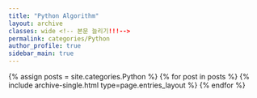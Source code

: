 ```yaml
---
title: "Python Algorithm"
layout: archive
classes: wide <!-- 본문 늘리기!!!-->
permalink: categories/Python
author_profile: true
sidebar_main: true
---
```



{% assign posts = site.categories.Python %}
{% for post in posts %} {% include archive-single.html type=page.entries_layout %} {% endfor %}